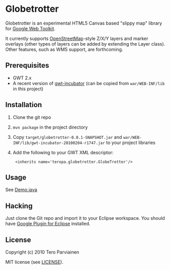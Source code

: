 # Globetrotter

Globetrotter is an experimental HTML5 Canvas based "slippy map" library for [Google Web Toolkit](http://code.google.com/webtoolkit/).

It currently supports [OpenStreetMap](http://www.openstreetmap.org/)-style Z/X/Y layers and marker overlays (other types of layers can be added by extending the Layer class).
Other features, such as WMS support, are forthcoming.

## Prerequisites

- GWT 2.x
- A recent version of [gwt-incubator](http://code.google.com/p/google-web-toolkit-incubator/) (can be copied from `war/WEB-INF/lib` in this project)

## Installation

1. Clone the git repo
1. `mvn package` in the project directory
1. Copy `target/globetrotter-0.0.1-SNAPSHOT.jar` and `war/WEB-INF/lib/gwt-incubator-20100204-r1747.jar` to your project libraries
1. Add the following to your GWT XML descriptor:
    
        <inherits name='teropa.globetrotter.GlobeTrotter'/>

## Usage

See [Demo.java](http://github.com/teropa/globetrotter/blob/master/src/main/java/teropa/globetrotter/client/Demo.java)

## Hacking

Just clone the Git repo and import it to your Eclipse workspace. 
You should have [Google Plugin for Eclipse](http://code.google.com/eclipse/) installed.
 
## License

Copyright (c) 2010 Tero Parviainen

MIT license (see [LICENSE](http://github.com/teropa/globetrotter/blob/master/LICENSE)).
